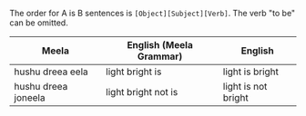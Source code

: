 The order for A is B sentences is `[Object][Subject][Verb]`. 
The verb "to be" can be omitted.

| Meela               | English (Meela Grammar) | English             |
| ------------------- | ----------------------- | ------------------- |
| hushu dreea eela    | light bright is         | light is bright     |
| hushu dreea joneela | light bright not is     | light is not bright |

